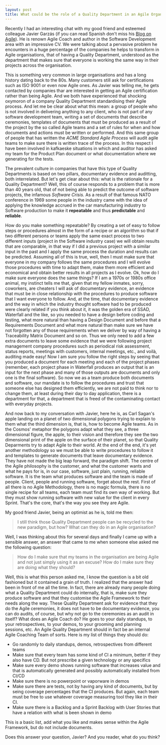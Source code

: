 ```yaml
---
layout: post
title: What could be the role of a Quality Department in an Agile Organisation?
---
```


Recently I had an interesting chat with my good friend and esteemed colleague Javier Garzás (if you can read Spanish don't miss his [Blog on Agile](http://www.javiergarzas.com)). He is renown Agile Coach and author in the Software Development area with an impressive CV. We were talking about a pervasive problem he encounters in a huge percentage of the companies he helps to transform in Agile organisations, that of having a Quality Department, understood as the department that makes sure that everyone is working the same way in their projects across the organisation. 

This is something very common in large organisations and has a long history dating back to the 80s. Many customers still ask for certifications such as ISO 9001 or even now Agile ones. As Javier was telling me, he gets contacted by companies thar are interested in getting an Agile certification rather than being Agile. And we both have experienced that shocking oxymoron of a company Quality Department standardising their Agile process. And let me be clear about what this mean: a group of people who is not involved in delivering anything to any client, who is not part of any software development team, writing a set of documents that describe ceremonies, templates of documents that must be produced as a result of the project by the so called Agile teams and a set of rules for when and how documents and actions must be written or performed. And this same group of people that has written the *ACME Standard Agile Process* will audit agile teams to make sure there is written trace of the process. In this respect I have been involved in kafkaeske situations in which and auditor has asked my team for the Product Plan document or what documentation where we generating for the tests.

The prevalent culture in companies that have this type of Quality Departments is based on two pillars, documentary evidence and auditting, both interrelated. But let's get clear about this: what is the rationale for a Quality Department? Well, this of course responds to a problem that is more than 40 years old, that of not being able to predict the outcome of software projects, the infamous *Software Crisis*. As a result of that famous NATO conference in 1969 some people in the industry came with the idea of applying the knowledge accrued in the car manufacturing industry to Software production to make it **repeatable** and thus **predictable** and **reliable**. 

How do you make something repeatable? By creating a set of easy to follow steps or procedures almost in the form of a recipe or an algorithm so that if two different persons or teams apply the same exact process to two different inputs (project in the Software industry case) we will obtain results that are comparable, in that way if I did a previous project with a similar input in the past and I apply the same process the duration and results can be predicted. Assuming all of this is true, well, then I must make sure that everyone in my company follows the same procedures and I will evolve those procedures with time to adapt them, make them more efficient and economical and obtain better results in all projects as I evolve. Ok, how do I make sure everyone does the same things? If I am a 1970s or 1980s office animal, my instinct tells me that, given that my fellow inmates, sorry, coworkers, are cheaters I will ask of documentary evidence, an evidence that must be in close relationship with the procedures to produce software that I want everyone to follow. And, at the time, that documentary evidence and the way in which the industry thought software had to be produced were clearly related if you think about it, it was the golden era of SSAD, Waterfall and the like, so you needed to have a design before coding and testing, what more natural than having a Design Document and before that a Requirements Document and what more natural than make sure we have not forgotten any of those requirements when we deliver by way of having a Traceability Matrix Document and so on. Thus we only need to add a few extra documents to leave some evidence that we were following project management company procedures such as periodical risk assessment, status reports, meetings with customers, internal meetings, etc., and voilà, auditing made easy! Now I am sure you follow the right steps by seeing that you produced a document for each meeting and each of the project phases (remember, each project phase in Waterfall produces an output that is an input for the next phase and many of those outputs are documents and only one is the final software). So now we as a team produce both documents and software, our mandate is to follow the procedures and trust that someone else has designed them efficiently, we are not paid to think nor to change them, at least during their day to day application, there is a department for that, a department that is freed of the contaminating contact with everyday projects. 

And now back to my conversation with Javier, here he is, as Carl Sagan's apple landing on a planet of two dimensional polygons trying to explain to them what the third dimension is, that is, how to become Agile teams. As in the Cosmos' metaphor the polygons adapt what they see, a three dimensional figure, the apple, to their vision and therefore they see the two dimensional print of the apple on the surface of their planet, so that Quality Deparments try to adapt Agile to their world. At the end of the end, it's yet another methodology so we must be able to write procedures to follow it and templates to generate documents that leave documentary evidence. They have not made the big leap forward, the paradigm shift. The centre of the Agile philosophy is the customer, and what the customer wants and what he pays for is, in our case, software, just plain, running, reliable software. It is the team what produces software and the team is made of people. Client, people and running software, forget about the rest. First of all there is no Agile Methodology, there is no magic formula, there is no single recipe for all teams, each team must find its own way of working. But they must show running software with new value for the client in every Sprint. That's the core, that's the way you see they are Agile.

My good friend Javier, being an optimist as he is, told me then:
> I still think those Quality Department people can be recycled to the new paradigm, but how? What can they do in an Agile organisation?

Well, I was thinking about this for several days and finally I came up with a sensible answer, an answer that came to me when someone else asked me the following question:
> How do I make sure that my teams in the organisation are being Agile and not just simply using it as an excuse? How do I make sure they are doing what they should?

Well, this is what this person asked me, I know the question is a bit old fashioned but it contained a grain of truth. I realized that the answer had been in front of me all the time. In fact, there are already many people doing what a Quality Department could do internally, that is, make sure they produce software and that they customise the Agile Framework to their needs along the way. These Quality Department ask for evidence that they do the Agile ceremonies, it does not have to be documentary evidence, you can do audits, of course, but why not go to the ceremonies as an audit in itself? What does an Agile Coach do? He goes to your daily standups, to your retrospectives, to your demos, to your grooming and planning sessions, etc. An Agile Quality Department should in fact be an internal Agile Coaching Team of sorts. Here is my list of things they should do:
* Go randomly to daily standups, demos, retrospectives from different teams
* Make sure that every team has some kind of CI a minimum, better if they also have CD. But not prescribe a given technology or any specifics
* Make sure every demo shows running software that increases value and that is automatically generated and possibly automatically installed from CI/CD
* Make sure there is no powerpoint or vaporware in demos
* Make sure there are tests, not by having any kind of documents, but by seing coverage percentages that the CI produces. But again, each team must be free to use whatever coverage measuring tool they like in their CI.
* Make sure there is a Backlog and a Sprint Backlog with User Stories that have a relation with what is been shown in demo

This is a basic list, add what you like and makes sense within the Agile Framework, but do not include documents.

Does this answer your question, Javier? And you reader, what do you think?